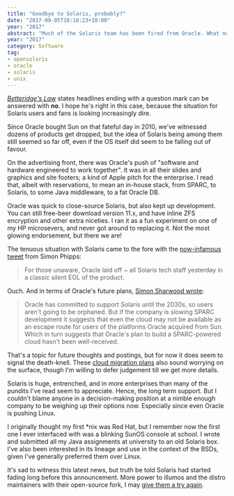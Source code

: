 ```yaml
---
title: "Goodbye to Solaris, probably?"
date: "2017-09-05T18:18:23+10:00"
year: "2017"
abstract: "Much of the Solaris team has been fired from Oracle. What now?"
year: "2017"
category: Software
tag:
- opensolaris
- oracle
- solaris
- unix
---
```

*[Betteridge's Law]* states headlines ending with a question mark can be answered with **no**. I hope he's right in this case, because the situation for Solaris users and fans is looking increasingly dire. 

Since Oracle bought Sun on that fateful day in 2010, we've witnessed dozens of products get dropped, but the idea of Solaris being among them still seemed so far off, even if the OS itself did seem to be falling out of favour.

On the advertising front, there was Oracle's push of "software and hardware engineered to work together". It was in all their slides and graphics and site footers; a kind of Apple pitch for the enterprise. I read that, albeit with reservations, to mean an in-house stack, from SPARC, to Solaris, to some Java middleware, to a fat Oracle DB.

Oracle was quick to close-source Solaris, but also kept up development. You can still free-beer download version 11.x, and have inline ZFS encryption and other extra niceties. I ran it as a fun experiment on one of my HP microsevers, and never got around to replacing it. Not the most glowing endorsement, but there we are!

The tenuous situation with Solaris came to the fore with the [now-infamous tweet] from Simon Phipps:

> For those unaware, Oracle laid off ~ all Solaris tech staff yesterday in a classic silent EOL of the product.

Ouch. And in terms of Oracle's future plans, [Simon Sharwood wrote]:

> Oracle has committed to support Solaris until the 2030s, so users aren't going to be orphaned. But if the company is slowing SPARC development it suggests that even the cloud may not be available as an escape route for users of the platforms Oracle acquired from Sun. Which in turn suggests that Oracle's plan to build a SPARC-powered cloud hasn't been well-received.

That's a topic for future thoughts and postings, but for now it does seem to signal the death-knell. These [cloud migration plans] also sound worrying on the surface, though I'm willing to defer judgement till we get more details.

Solaris is huge, entrenched, and in more enterprises than many of the pundits I've read seem to appreciate. Hence, the long term support. But I couldn't blame anyone in a decision-making position at a nimble enough company to be weighing up their options now. Especially since even Oracle is pushing Linux.

I originally thought my first \*nix was Red Hat, but I remember now the first one I ever interfaced with was a blinking SunOS console at school. I wrote and submitted all my Java assignments at university to an old Solaris box. I've also been interested in its lineage and use in the context of the BSDs, given I've generally preferred them over Linux.

It's sad to witness this latest news, but truth be told Solaris had started fading long before this announcement. More power to illumos and the distro maintainers with their open-source fork, I may [give them a try again].

[Betteridge's Law]: https://en.wikipedia.org/wiki/Betteridge%27s_Law_of_Headlines
[now-infamous tweet]: https://twitter.com/drewfisher314/status/903804762373537793
[Simon Sharwood wrote]: https://www.theregister.co.uk/2017/09/04/oracle_layoffs_solaris_sparc_teams/
[cloud migration plans]: https://www.theregister.co.uk/2017/09/05/solaris_update_plan_is_real_but_its_future_looks_cloudy_by_design/
[give them a try again]: https://rubenerd.com/opensolaris-macbook-pro/

